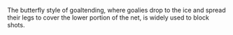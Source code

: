 The butterfly style of goaltending, where goalies drop to the ice and spread their legs to cover the lower portion of the net, is widely used to block shots.
